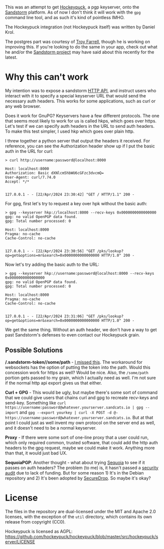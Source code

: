 This was an attempt to get [Hockeypuck](https://hockeypuck.io), a pgp keyserver, onto the [Sandstorm](https://sandstorm.org) platform. As of now I don't think it will work with the `gpg` command line tool, and as such it's kind of pointless IMHO.

The Hockeypuck integration (not Hockeypuck itself) was written by Daniel Krol.

The postgres part was courtesy of [Troy Farrell](https://github.com/troyjfarrell), though he is working on improving this. If you're looking to do the same in your app, check out what he and/or the [Sandstorm project](https://sandstorm.org/community) may have said about this recently for the latest.

# Why this can't work

My intention was to expose a sandstorm [HTTP API](https://docs.sandstorm.io/en/latest/developing/http-apis/), and instruct users who interact with it to specify a special keyserver URL that would send the necessary auth headers. This works for some applications, such as curl or any web browser.

Does it work for GnuPG? Keyservers have a few different protocols. The one that seems most likely to work for us is called hkps, which goes over https. Let's test if we can specify auth headers in the URL to send auth headers. To make this test simpler, I used hkp which goes over plain http.

I threw together a python server that output the headers it received. For reference, you can see the Authorization header show up if I put the basic auth in the URL for curl:

```
> curl http://username:password@localhost:8000
```

```
Host: localhost:8000
Authorization: Basic dXNlcm5hbWU6cGFzc3dvcmQ=
User-Agent: curl/7.74.0
Accept: */*


127.0.0.1 - - [22/Apr/2024 23:30:42] "GET / HTTP/1.1" 200 -
```

For gpg, first let's try to request a key over hpk without the basic auth: 

```
> gpg --keyserver hkp://localhost:8000 --recv-keys 0x0000000000000000
gpg: no valid OpenPGP data found.
gpg: Total number processed: 0
```

```
Host: localhost:8000
Pragma: no-cache
Cache-Control: no-cache


127.0.0.1 - - [22/Apr/2024 23:30:56] "GET /pks/lookup?op=get&options=mr&search=0x0000000000000000 HTTP/1.0" 200 -
```

Now let's try adding the basic auth to the URL:

```
> gpg --keyserver hkp://username:password@localhost:8000 --recv-keys 0x0000000000000000
gpg: no valid OpenPGP data found.
gpg: Total number processed: 0
```

```
Host: localhost:8000
Pragma: no-cache
Cache-Control: no-cache


127.0.0.1 - - [22/Apr/2024 23:31:06] "GET /pks/lookup?op=get&options=mr&search=0x0000000000000000 HTTP/1.0" 200 -
```

We get the same thing. Without an auth header, we don't have a way to get past Sandstorm's defenses to even contact our Hockeypuck grain.

## Possible Solutions

**/.sandstorm-token/<token>/some/path** - [I missed this](https://docs.sandstorm.io/en/latest/developing/http-apis/). The workaround for websockets has the option of putting the token into the path. Would this concession work for https as well? Would be nice. Also, the `/some/path` portion gets passed to my grain, which I actually need as well. I'm not sure if the normal http api export gives us that either.

**Curl + GPG** - This would be ugly, but maybe there's some sort of command that we could give users that chains curl and gpg to recreate recv-keys and send-key. Something like `curl https://username:password@whatever.yourserver.sandcats.io | gpg --import` and `gpg --export yourkey | curl -X POST -d @- https://username:password@whatever.yourserver.sandcats.io`. But at that point I could just as well invent my own protocol on the server end as well, and it doesn't need to be a normal keyserver.

**Proxy** - If there were some sort of one-line proxy that a user could run, which only required common, trusted software, that could add the http auth headers to the gpg request, maybe we could make it work. Anything more than that, it would just bad UX.

**SequoiaPGP**: Another thought - what about trying [Sequoia](https://sequoia-pgp.org/) to see if it passes on auth headers? The problem (to me) is, it hasn't passed a [security audit](https://sequoia-pgp.org/status/) due to lack of funding. But for some reason 1) It's in the Debian repository and 2) It's been adopted by [SecureDrop](https://securedrop.org/news/migrating-securedrops-pgp-backend-from-gnupg-to-sequoia/). So maybe it's okay?

# License

The files in the repository are dual-licensed under the MIT and Apache 2.0
licenses, with the exception of the `util` directory, which contains its own
release from copyright (CC0).

Hockeypuck is licensed as AGPL: https://github.com/hockeypuck/hockeypuck/blob/master/src/hockeypuck/server/LICENSE
